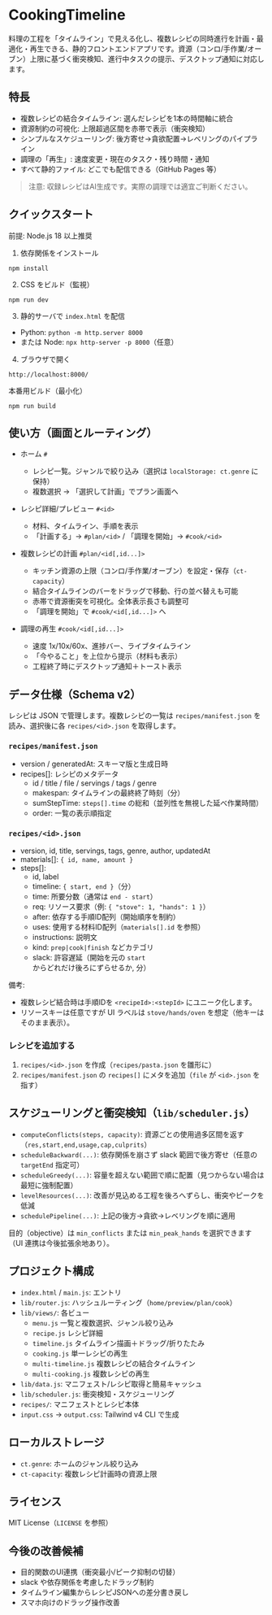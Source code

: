 # CookingTimeline

料理の工程を「タイムライン」で見える化し、複数レシピの同時進行を計画・最適化・再生できる、静的フロントエンドアプリです。資源（コンロ/手作業/オーブン）上限に基づく衝突検知、進行中タスクの提示、デスクトップ通知に対応します。

## 特長

- 複数レシピの結合タイムライン: 選んだレシピを1本の時間軸に統合
- 資源制約の可視化: 上限超過区間を赤帯で表示（衝突検知）
- シンプルなスケジューリング: 後方寄せ→貪欲配置→レベリングのパイプライン
- 調理の「再生」: 速度変更・現在のタスク・残り時間・通知
- すべて静的ファイル: どこでも配信できる（GitHub Pages 等）

> 注意: 収録レシピはAI生成です。実際の調理では適宜ご判断ください。

## クイックスタート

前提: Node.js 18 以上推奨

1) 依存関係をインストール

```
npm install
```

2) CSS をビルド（監視）

```
npm run dev
```

3) 静的サーバで `index.html` を配信

- Python: `python -m http.server 8000`
- または Node: `npx http-server -p 8000`（任意）

4) ブラウザで開く

```
http://localhost:8000/
```

本番用ビルド（最小化）

```
npm run build
```

## 使い方（画面とルーティング）

- ホーム `#`
  - レシピ一覧。ジャンルで絞り込み（選択は `localStorage: ct.genre` に保持）
  - 複数選択 → 「選択して計画」でプラン画面へ

- レシピ詳細/プレビュー `#<id>`
  - 材料、タイムライン、手順を表示
  - 「計画する」→ `#plan/<id>` / 「調理を開始」→ `#cook/<id>`

- 複数レシピの計画 `#plan/<id[,id...]>`
  - キッチン資源の上限（コンロ/手作業/オーブン）を設定・保存（`ct-capacity`）
  - 結合タイムラインのバーをドラッグで移動、行の並べ替えも可能
  - 赤帯で資源衝突を可視化。全体表示長さも調整可
  - 「調理を開始」で `#cook/<id[,id...]>` へ

- 調理の再生 `#cook/<id[,id...]>`
  - 速度 1x/10x/60x、進捗バー、ライブタイムライン
  - 「今やること」を上位から提示（材料も表示）
  - 工程終了時にデスクトップ通知＋トースト表示

## データ仕様（Schema v2）

レシピは JSON で管理します。複数レシピの一覧は `recipes/manifest.json` を読み、選択後に各 `recipes/<id>.json` を取得します。

### `recipes/manifest.json`

- version / generatedAt: スキーマ版と生成日時
- recipes[]: レシピのメタデータ
  - id / title / file / servings / tags / genre
  - makespan: タイムラインの最終終了時刻（分）
  - sumStepTime: `steps[].time` の総和（並列性を無視した延べ作業時間）
  - order: 一覧の表示順指定

### `recipes/<id>.json`

- version, id, title, servings, tags, genre, author, updatedAt
- materials[]: `{ id, name, amount }`
- steps[]:
  - id, label
  - timeline: `{ start, end }`（分）
  - time: 所要分数（通常は `end - start`）
  - req: リソース要求（例: `{ "stove": 1, "hands": 1 }`）
  - after: 依存する手順ID配列（開始順序を制約）
  - uses: 使用する材料ID配列（`materials[].id` を参照）
  - instructions: 説明文
  - kind: `prep|cook|finish` などカテゴリ
  - slack: 許容遅延（開始を元の `start` からどれだけ後ろにずらせるか, 分）

備考:

- 複数レシピ結合時は手順IDを `<recipeId>:<stepId>` にユニーク化します。
- リソースキーは任意ですが UI ラベルは `stove/hands/oven` を想定（他キーはそのまま表示）。

### レシピを追加する

1) `recipes/<id>.json` を作成（`recipes/pasta.json` を雛形に）
2) `recipes/manifest.json` の `recipes[]` にメタを追加（`file` が `<id>.json` を指す）

## スケジューリングと衝突検知（`lib/scheduler.js`）

- `computeConflicts(steps, capacity)`: 資源ごとの使用過多区間を返す（`res,start,end,usage,cap,culprits`）
- `scheduleBackward(...)`: 依存関係を崩さず slack 範囲で後方寄せ（任意の `targetEnd` 指定可）
- `scheduleGreedy(...)`: 容量を超えない範囲で順に配置（見つからない場合は最短に強制配置）
- `levelResources(...)`: 改善が見込める工程を後ろへずらし、衝突やピークを低減
- `schedulePipeline(...)`: 上記の後方→貪欲→レベリングを順に適用

目的（objective）は `min_conflicts` または `min_peak_hands` を選択できます（UI 連携は今後拡張余地あり）。

## プロジェクト構成

- `index.html` / `main.js`: エントリ
- `lib/router.js`: ハッシュルーティング（`home/preview/plan/cook`）
- `lib/views/`: 各ビュー
  - `menu.js` 一覧と複数選択、ジャンル絞り込み
  - `recipe.js` レシピ詳細
  - `timeline.js` タイムライン描画＋ドラッグ/折りたたみ
  - `cooking.js` 単一レシピの再生
  - `multi-timeline.js` 複数レシピの結合タイムライン
  - `multi-cooking.js` 複数レシピの再生
- `lib/data.js`: マニフェスト/レシピ取得と簡易キャッシュ
- `lib/scheduler.js`: 衝突検知・スケジューリング
- `recipes/`: マニフェストとレシピ本体
- `input.css` → `output.css`: Tailwind v4 CLI で生成

## ローカルストレージ

- `ct.genre`: ホームのジャンル絞り込み
- `ct-capacity`: 複数レシピ計画時の資源上限

## ライセンス

MIT License（`LICENSE` を参照）

## 今後の改善候補

- 目的関数のUI連携（衝突最小/ピーク抑制の切替）
- slack や依存関係を考慮したドラッグ制約
- タイムライン編集からレシピJSONへの差分書き戻し
- スマホ向けのドラッグ操作改善
